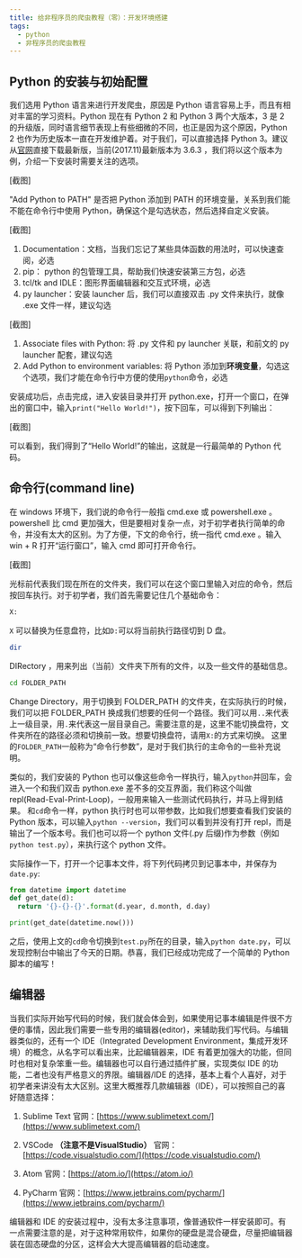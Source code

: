 ```yaml
---
title: 给非程序员的爬虫教程（零）：开发环境搭建
tags:
  - python
  - 非程序员的爬虫教程
---
```

## Python 的安装与初始配置
我们选用 Python 语言来进行开发爬虫，原因是 Python 语言容易上手，而且有相对丰富的学习资料。Python 现在有 Python 2 和 Python 3 两个大版本，3 是 2 的升级版，同时语言细节表现上有些细微的不同，也正是因为这个原因，Python 2 也作为历史版本一直在开发维护着。对于我们，可以直接选择 Python 3。建议从[官网](https://www.python.org/downloads/)直接下载最新版，当前(2017.11)最新版本为 3.6.3 ，我们将以这个版本为例，介绍一下安装时需要关注的选项。

[截图]

"Add Python to PATH" 是否把 Python 添加到 PATH 的环境变量，关系到我们能不能在命令行中使用 Python，确保这个是勾选状态，然后选择自定义安装。

[截图]

1. Documentation：文档，当我们忘记了某些具体函数的用法时，可以快速查阅，必选
2. pip： python 的包管理工具，帮助我们快速安装第三方包，必选
3. tcl/tk and IDLE：图形界面编辑器和交互式环境，必选
4. py launcher：安装 launcher 后，我们可以直接双击 .py 文件来执行，就像 .exe 文件一样，建议勾选

[截图]

1. Associate files with Python: 将 .py 文件和 py launcher 关联，和前文的 py launcher 配套，建议勾选
2. Add Python to environment variables: 将 Python 添加到**环境变量**，勾选这个选项，我们才能在命令行中方便的使用`python`命令，必选

安装成功后，点击完成，进入安装目录并打开 python.exe，打开一个窗口，在弹出的窗口中，输入`print("Hello World!")`，按下回车，可以得到下列输出：

[截图]

可以看到，我们得到了“Hello World!”的输出，这就是一行最简单的 Python 代码。

## 命令行(command line)
在 windows 环境下，我们说的命令行一般指 cmd.exe 或 powershell.exe 。powershell 比 cmd 更加强大，但是要相对复杂一点，对于初学者执行简单的命令，并没有太大的区别。为了方便，下文的命令行，统一指代 cmd.exe 。输入 win + R 打开“运行窗口”，输入 cmd 即可打开命令行。

[截图]

光标前代表我们现在所在的文件夹，我们可以在这个窗口里输入对应的命令，然后按回车执行。对于初学者，我们首先需要记住几个基础命令：

```bash
X:
```
`X` 可以替换为任意盘符，比如`D:`可以将当前执行路径切到 D 盘。

```bash
dir
```
DIRectory ，用来列出（当前）文件夹下所有的文件，以及一些文件的基础信息。

```bash
cd FOLDER_PATH
```
Change Directory，用于切换到 FOLDER_PATH 的文件夹，在实际执行的时候，我们可以把 FOLDER_PATH 换成我们想要的任何一个路径。我们可以用`..`来代表上一级目录，用`.`来代表这一层目录自己。需要注意的是，这里不能切换盘符，文件夹所在的路径必须和切换前一致。想要切换盘符，请用`X:`的方式来切换。
这里的`FOLDER_PATH`一般称为“命令行参数”，是对于我们执行的主命令的一些补充说明。

类似的，我们安装的 Python 也可以像这些命令一样执行，输入`python`并回车，会进入一个和我们双击 python.exe 差不多的交互界面，我们称这个叫做 repl(Read-Eval-Print-Loop)，一般用来输入一些测试代码执行，并马上得到结果。
和`cd`命令一样，python 执行时也可以带参数，比如我们想要查看我们安装的 Python 版本，可以输入`python --version`，我们可以看到并没有打开 repl，而是输出了一个版本号。我们也可以将一个 python 文件(.py 后缀)作为参数（例如`python test.py`），来执行这个 python 文件。

实际操作一下，打开一个记事本文件，将下列代码拷贝到记事本中，并保存为`date.py`:
```python
from datetime import datetime
def get_date(d):
  return '{}-{}-{}'.format(d.year, d.month, d.day)

print(get_date(datetime.now()))
```
之后，使用上文的`cd`命令切换到`test.py`所在的目录，输入`python date.py`，可以发现控制台中输出了今天的日期。恭喜，我们已经成功完成了一个简单的 Python 脚本的编写！

## 编辑器
当我们实际开始写代码的时候，我们就会体会到，如果使用记事本编辑是件很不方便的事情，因此我们需要一些专用的编辑器(editor)，来辅助我们写代码。与编辑器类似的，还有一个 IDE（Integrated Development Environment，集成开发环境）的概念，从名字可以看出来，比起编辑器来，IDE 有着更加强大的功能，但同时也相对复杂笨重一些。编辑器也可以自行通过插件扩展，实现类似 IDE 的功能，二者也没有严格意义的界限。编辑器/IDE 的选择，基本上看个人喜好，对于初学者来讲没有太大区别。这里大概推荐几款编辑器（IDE），可以按照自己的喜好随意选择：

1. Sublime Text
官网：[https://www.sublimetext.com/](https://www.sublimetext.com/)

2. VSCode **（注意不是VisualStudio）**
官网：[https://code.visualstudio.com/](https://code.visualstudio.com/)

3. Atom
官网：[https://atom.io/](https://atom.io/)

4. PyCharm
官网：[https://www.jetbrains.com/pycharm/](https://www.jetbrains.com/pycharm/)

编辑器和 IDE 的安装过程中，没有太多注意事项，像普通软件一样安装即可。有一点需要注意的是，对于这种常用软件，如果你的硬盘是混合硬盘，尽量把编辑器装在固态硬盘的分区，这样会大大提高编辑器的启动速度。
